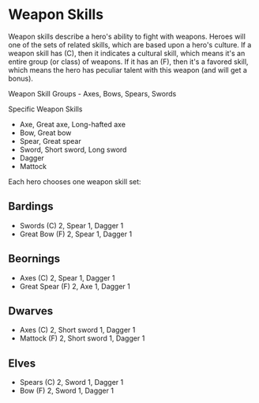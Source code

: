 # Weapon Skills

Weapon skills describe a hero's ability to fight with weapons.  Heroes will one of the sets of related skills, which are based upon a hero's culture.  If a weapon skill has (C), then it indicates a cultural skill, which means it's an entire group (or class) of weapons.  If it has an (F), then it's a favored skill, which means the hero has peculiar talent with this weapon (and will get a bonus).

Weapon Skill Groups - Axes, Bows, Spears, Swords 

Specific Weapon Skills
* Axe, Great axe, Long-hafted axe
* Bow, Great bow
* Spear, Great spear
* Sword, Short sword, Long sword
* Dagger
* Mattock

Each hero chooses one weapon skill set:

## Bardings

* Swords (C) 2, Spear 1, Dagger 1
* Great Bow (F) 2, Spear 1, Dagger 1

## Beornings

* Axes (C) 2, Spear 1, Dagger 1
* Great Spear (F) 2, Axe 1, Dagger 1

## Dwarves 

* Axes (C) 2, Short sword 1, Dagger 1
* Mattock (F) 2, Short sword 1, Dagger 1

## Elves

* Spears (C) 2, Sword 1, Dagger 1
* Bow (F) 2, Sword 1, Dagger 1
